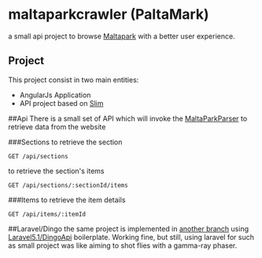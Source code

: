 # maltaparkcrawler (PaltaMark)
a small api project to browse <a href="http://maltapark.com">Maltapark</a> with a better user experience.

## Project
This project consist in two main entities:
  - AngularJs Application
  - API project based on [Slim](https://github.com/slimphp/slim)
  
##Api
There is a small set of API which will invoke the [MaltaParkParser](https://github.com/vikkio88/maltaparkcrawler/blob/slim-api/Lib/MaltaParkParser.php) to retrieve data from the website

###Sections
to retrieve the section
```
GET /api/sections
```
to retrieve the section's items
```
GET /api/sections/:sectionId/items
```
###Items
to retrieve the item details
```
GET /api/items/:itemId
```


##Laravel/Dingo
the same project is implemented in [another branch](https://github.com/vikkio88/maltaparkcrawler/tree/laravel-dingo) using [Laravel5.1/DingoApi](https://github.com/francescomalatesta/laravel-api-boilerplate-jwt) boilerplate.
Working fine, but still, using laravel for such as small project was like aiming to shot flies with a gamma-ray phaser.




